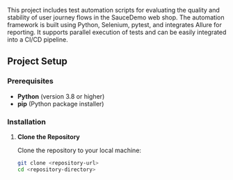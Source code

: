 
This project includes test automation scripts for evaluating the quality and stability of user journey flows in the SauceDemo web shop. The automation framework is built using Python, Selenium, pytest, and integrates Allure for reporting. It supports parallel execution of tests and can be easily integrated into a CI/CD pipeline.

## Project Setup

### Prerequisites

- **Python** (version 3.8 or higher)
- **pip** (Python package installer)

### Installation

1. **Clone the Repository**

   Clone the repository to your local machine:
   ```bash
   git clone <repository-url>
   cd <repository-directory>
